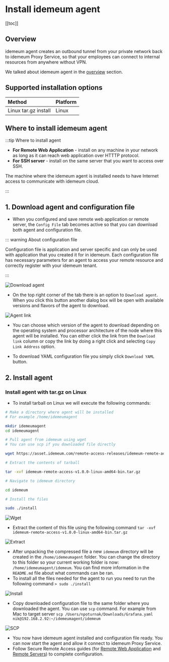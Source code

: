 # Install idemeum agent

[[toc]]

## Overview
idemeum agent creates an outbound tunnel from your private network back to idemeum Proxy Service, so that your employees can connect to internal resources from anywhere without VPN. 

We talked about idemeum agent in the [overview](../remote-access/secure-remote-access-overview.html#agent) section.

## Supported installation options

|     Method              | Platform |
| :----------------- |:-------------|
| Linux tar.gz install    | Linux           |


## Where to install idemeum agent

:::tip Where to install agent

* **For Remote Web Application** - install on any machine in your network as long as it can reach web application over HTTTP protocol. 
* **For SSH server** - install on the same server that you want to access over SSH.

The machine where the idemeum agent is installed needs to have Internet access to communicate with idemeum cloud.

:::

## 1. Download agent and configuration file

* When you configured and save remote web application or remote server, the `Config File` tab becomes active so that you can download both agent and configuration file.

::: warning About configuration file

Configuration file is application and server specific and can only be used with application that you created it for in idemeum. Each configuration file has necessary parameters for an agent to access your remote resource and correctly register with your idemeum tenant.

:::

![Download agent](../remote-access/images/download-agent.png)

* On the top right corner of the tab there is an option to `Download agent`. When you click this button another dialog box will be open with available versions and flavors of the agent to download.

![Agent link](../remote-access/images/agent-link.png)

* You can choose which version of the agent to download depending on the operating system and processor architecture of the node where this agent will be installed. You can either click the link from the `Download link` column or copy the link by doing a right click and selecting `Copy Link Address` option.

* To download YAML configuration file you simply click `Download YAML` button.

## 2. Install agent

### Install agent with tar.gz on Linux
* To install tarball on Linux we will execute the following commands:

``` bash
# Make a directory where agent will be installed
# For example /home/idemeumagent

mkdir idemeumagent
cd idemeumagent

# Pull agent from idemeum using wget
# You can use scp if you downloaded file directly

wget https://asset.idemeum.com/remote-access-releases/idemeum-remote-access-v1.0.0-linux-amd64-bin.tar.gz

# Extract the contents of tarball

tar -xvf idemeum-remote-access-v1.0.0-linux-amd64-bin.tar.gz

# Navigate to idemeum directory

cd idemeum

# Install the files

sudo ./install

```

















![Wget](../remote-access/images/wget-agent.png)

* Extract the content of this file using the following command `tar -xvf idemeum-remote-access-v1.0.0-linux-amd64-bin.tar.gz`

![Extract](../remote-access/images/extract.png)

* After unpacking the compressed file a new `idemeum` directory will be created in the ``/home/idemeumagent`` folder. You can change the directory to this folder so your current working folder is now: ``/home/idemeumagent/idemeum``. You can find more information in the `README.md` file about what commands can be ran.
* To install all the files needed for the agent to run you need to run the following command `> sudo ./install`

![Install](../remote-access/images/install.png)

* Copy downloaded configuration file to the same folder where you downloaded the agent. You can use `scp` command. For example from Mac to target server `scp /Users/npoturnak/Downloads/Grafana.yaml nik@192.168.2.92:~/idemeumagent/idemeum`

![SCP](../remote-access/images/install.png)

* You now have idemeum agent installed and configuration file ready. You can now start the agent and allow it connect to idemeum Proxy Service.
* Follow Secure Remote Access guides (for [Remote Web Application](../remote-access/remote-web-app.html) and [Remote Servers](../remote-access/remote-ssh-server.html)) to complete configuration.
